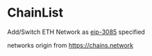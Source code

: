 
# ChainList

Add/Switch ETH Network as [eip-3085](https://eips.ethereum.org/EIPS/eip-3085) specified

networks origin from <https://chains.network>

